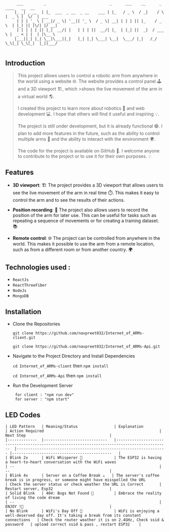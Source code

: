``` 
     ___         _                            _      ___    __      _     ____   __  __      
    |_ _| _ __  | |_  ___  _ __  _ __    ___ | |_   / _ \  / _|    / \   |  _ \ |  \/  | ___ 
     | | | '_ \ | __|/ _ \| '__|| '_ \  / _ \| __| | | | || |_    / _ \  | |_) || |\/| |/ __|
     | | | | | || |_|  __/| |   | | | ||  __/| |_  | |_| ||  _|  / ___ \ |  _ < | |  | |\__ \
    |___||_| |_| \__|\___||_|   |_| |_| \___| \__|  \___/ |_|   /_/   \_\|_| \_\|_|  |_||___/
                                                                                           
```


## Introduction

>This project allows users to control a robotic arm from anywhere in the world using a website 🌐. The website provides a control panel 🕹 and a 3D viewport 🏗, which >shows the live movement of the arm in a virtual world 🌎.
>
>I created this project to learn more about robotics 🤖 and web development 💻. I hope that others will find it useful and inspiring 💡.
>
>The project is still under development, but it is already functional 🟢. I plan to add more features in the future, such as the ability to control multiple arms 🤖 and the ability to interact with the environment 🌍.
>
>The code for the project is available on GitHub 🚀. I welcome anyone to contribute to the project or to use it for their own purposes. 💡

## Features
- **3D viewport**: 🏗️ The project provides a 3D viewport that allows users to see the live movement of the arm in real time ⏱️. This makes it easy to control the arm and to see the results of their actions.

- **Position recording**: 💾 The project also allows users to record the position of the arm for later use. This can be useful for tasks such as repeating a sequence of movements or for creating a training dataset. 📚
  
- **Remote control**: 🌐 The project can be controlled from anywhere in the world. This makes it possible to use the arm from a remote location, such as from a different room or from another country. 🌍

##  Technologies used :
- `ReactJs`
- `ReactThreeFiber`
- `NodeJs`
- `MongoDB`

## Installation
- Clone the Repositories
  
  `git clone https://github.com/navpreet032/Internet_of_ARMs-client.git`

  `git clone https://github.com/navpreet032/Internet_of_ARMs-Api.git`

- Navigate to the Project Directory and Install Dependencies
  
  `cd Internet_of_ARMs-client` then `npm install`

  `cd Internet_of_ARMs-Api` then `npm install`

- Run the Development Server
  
       for client : "npm run dev"
       for server : "npm start"

## LED Codes

```
| LED Pattern 	| Meaning/Status             	| Explanation                                                                                 	| Action Required                                                  	| Next Step                                  	|
|-------------	|----------------------------	|---------------------------------------------------------------------------------------------	|------------------------------------------------------------------	|--------------------------------------------	|
| Blink 2x    	| WiFi Whisperer 📡           	| The ESP32 is having a heart-to-heart conversation with the WiFi waves                       	| --                                                               	| --                                         	|
| Blink 4x    	| Server on a Coffee Break ☕️ 	| The server's coffee break is in progress, or someone might have misspelled the URL          	| Check the server status or check weather the URL is Correct      	| Restart server, Esp32                      	|
| Solid Blink 	| 404: Bugs Not Found 🐞      	| Embrace the reality of living the code dream                                                	| --                                                               	| ENJOY !🎉                                   	|
| No Blink    	| WiFi's Day Off 🛌           	| WiFi is enjoying a well-deserved day off. It's taking a break from its constant connections 	| Check the router weather it is on 2.4GHz, Check ssid & password  	| upload correct ssid & pass , restart ESP32 	|
```
